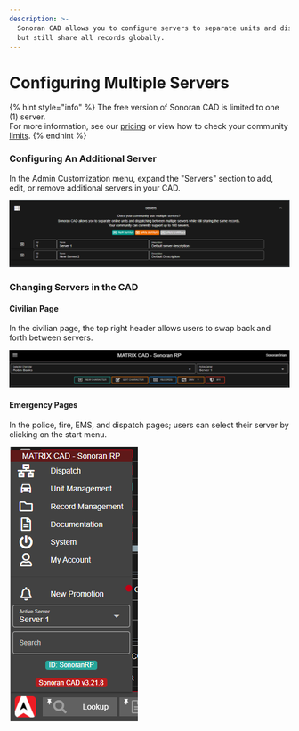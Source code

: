 ```yaml
---
description: >-
  Sonoran CAD allows you to configure servers to separate units and dispatchers,
  but still share all records globally.
---
```


# Configuring Multiple Servers

{% hint style="info" %}
The free version of Sonoran CAD is limited to one (1) server.\
For more information, see our [pricing](../../pricing/faq/) or view how to check your community [limits](../getting-started/view-your-limits.md).
{% endhint %}

### Configuring An Additional Server

In the Admin Customization menu, expand the "Servers" section to add, edit, or remove additional servers in your CAD.

![Additional servers are configured in the customization menu](../../.gitbook/assets/servers.PNG)

### Changing Servers in the CAD

#### Civilian Page

In the civilian page, the top right header allows users to swap back and forth between servers.

![Users can select their server in the top header](<../../.gitbook/assets/image (292).png>)

#### Emergency Pages

In the police, fire, EMS, and dispatch pages; users can select their server by clicking on the start menu.

![Emergency Pages - Server Selector](<../../.gitbook/assets/image (300).png>)
